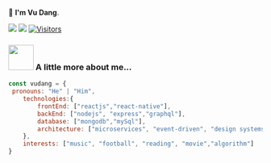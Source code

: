 
🤖  **I'm Vu Dang**.  

[![](https://img.shields.io/badge/Facebook-VuDang-blue)](https://www.facebook.com/giavudangle)
[![](https://img.shields.io/badge/Gmail-danglegiavu%40gmail.com-red)](mailto:danglegiavu@gmail.com)
[![Visitors](https://visitor-badge.glitch.me/badge?page_id=giavudangle.visitor-badge)](https://github.com/giavudangle) 
### <img src="https://media.giphy.com/media/VgCDAzcKvsR6OM0uWg/giphy.gif" width="50"> A little more about me...  


```javascript
const vudang = {
 pronouns: "He" | "Him",
    technologies:{
        frontEnd: ["reactjs","react-native"],
        backEnd: ["nodejs", "express","graphql"],
        database: ["mongodb","mySql"],
        architecture: ["microservices", "event-driven", "design systems and patterns"],
    },
    interests: ["music", "football", "reading", "movie","algorithm"]
}
```
